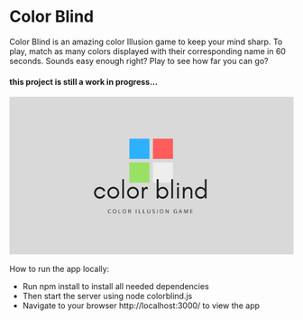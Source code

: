# Color Blind
Color Blind is an amazing color Illusion game to keep your mind sharp. To play, match as many colors displayed with their corresponding name in 60 seconds. Sounds easy enough right? Play to see how far you can go?

#### this project is still a work in progress...

![Color Blind Cover Photo](/public/assets/cb.png)

How to run the app locally:

* Run npm install to install all needed dependencies
* Then start the server using node colorblind.js
* Navigate to your browser http://localhost:3000/ to view the app

